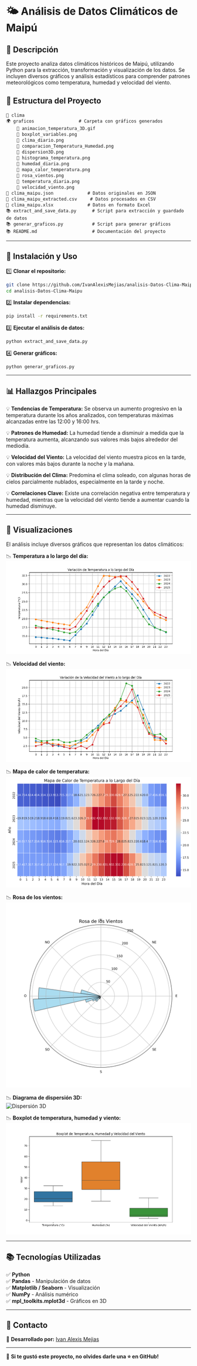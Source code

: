 # 🌤️ Análisis de Datos Climáticos de Maipú

## 📌 Descripción
Este proyecto analiza datos climáticos históricos de Maipú, utilizando Python para la extracción, transformación y visualización de los datos. Se incluyen diversos gráficos y análisis estadísticos para comprender patrones meteorológicos como temperatura, humedad y velocidad del viento.

## 💾 Estructura del Proyecto
```
📂 clima
🌍 graficos                 # Carpeta con gráficos generados
    📏 animacion_temperatura_3D.gif  
    📏 boxplot_variables.png  
    📏 clima_diario.png  
    📏 comparacion_Temperatura_Humedad.png  
    📏 dispersion3D.png  
    📏 histograma_temperatura.png  
    📏 humedad_diaria.png  
    📏 mapa_calor_temperatura.png  
    📏 rosa_vientos.png  
    📏 temperatura_diaria.png  
    📏 velocidad_viento.png  
📁 clima_maipu.json             # Datos originales en JSON
📁 clima_maipu_extracted.csv     # Datos procesados en CSV
📁 clima_maipu.xlsx             # Datos en formato Excel
📚 extract_and_save_data.py      # Script para extracción y guardado de datos
📚 generar_graficos.py           # Script para generar gráficos
📚 README.md                     # Documentación del proyecto
```

---

## 🚀 Instalación y Uso

1️⃣ **Clonar el repositorio:**
```bash
git clone https://github.com/IvanAlexisMejias/analisis-Datos-Clima-Maipu.git
cd analisis-Datos-Clima-Maipu
```

2️⃣ **Instalar dependencias:**
```bash
pip install -r requirements.txt
```

3️⃣ **Ejecutar el análisis de datos:**
```bash
python extract_and_save_data.py
```

4️⃣ **Generar gráficos:**
```bash
python generar_graficos.py
```

---

## 📊 Hallazgos Principales

💡 **Tendencias de Temperatura:** Se observa un aumento progresivo en la temperatura durante los años analizados, con temperaturas máximas alcanzadas entre las 12:00 y 16:00 hrs.

💡 **Patrones de Humedad:** La humedad tiende a disminuir a medida que la temperatura aumenta, alcanzando sus valores más bajos alrededor del mediodía.

💡 **Velocidad del Viento:** La velocidad del viento muestra picos en la tarde, con valores más bajos durante la noche y la mañana.

💡 **Distribución del Clima:** Predomina el clima soleado, con algunas horas de cielos parcialmente nublados, especialmente en la tarde y noche.

💡 **Correlaciones Clave:** Existe una correlación negativa entre temperatura y humedad, mientras que la velocidad del viento tiende a aumentar cuando la humedad disminuye.

---

## 🌈 Visualizaciones

El análisis incluye diversos gráficos que representan los datos climáticos:

📉 **Temperatura a lo largo del día:**  
![Temperatura diaria](graficos/temperatura_diaria.png)

📉 **Velocidad del viento:**  
![Velocidad del viento](graficos/velocidad_viento.png)

📉 **Mapa de calor de temperatura:**  
![Mapa de calor](graficos/mapa_calor_temperatura.png)

📉 **Rosa de los vientos:**  
![Rosa de los vientos](graficos/rosa_vientos.png)

📉 **Diagrama de dispersión 3D:**  
![Dispersión 3D](graficos/dispersion3D.png)

📉 **Boxplot de temperatura, humedad y viento:**  
![Boxplot](graficos/boxplot_variables.png)

---

## 📚 Tecnologías Utilizadas

✅ **Python**  
✅ **Pandas** - Manipulación de datos  
✅ **Matplotlib / Seaborn** - Visualización  
✅ **NumPy** - Análisis numérico  
✅ **mpl_toolkits.mplot3d** - Gráficos en 3D  

---

## 📢 Contacto

📝 **Desarrollado por:** [Ivan Alexis Mejias](https://github.com/IvanAlexisMejias)  

---

🚀 **Si te gustó este proyecto, no olvides darle una ⭐ en GitHub!**

